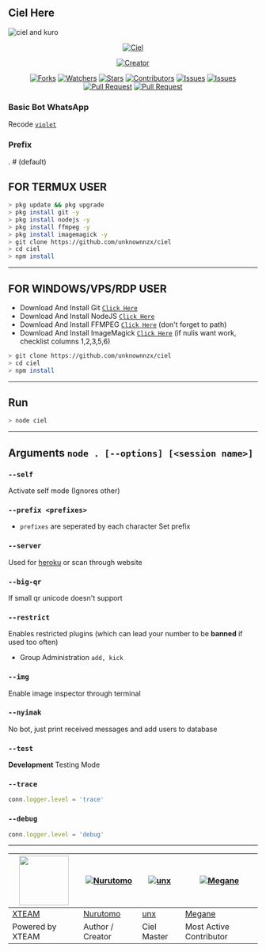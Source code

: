 ## Ciel Here

![ciel and kuro](https://user-images.githubusercontent.com/86021822/126816194-cd4763a8-af0f-439a-a704-5d2aeb894343.png)

<p align="center">
<a href="#"><img title="Ciel" src="https://img.shields.io/badge/Ciel-cyan?color=cyan&style=flat-square"></a>
</p>
<p align="center">
<a href="https://github.com/unknownnzx"><img title="Creator" src="https://img.shields.io/badge/Creator-unxknownnzx-gold.svg?style=for-the-badge&logo=github"></a>
</p>
<p align="center">
<a href="https://github.com/unknownnzx/ciel/network/members"><img title="Forks" src="https://img.shields.io/github/forks/unknownnzx/ciel?label=Forks&color=purple&style=flat-square"></a>
<a href="https://github.com/unknownnzx/ciel/watchers"><img title="Watchers" src="https://img.shields.io/github/watchers/unknownnzx/ciel?label=Watchers&color=black&style=flat-square"></a>
<a href="https://github.com/unknownnzx/ciel/stargazers"><img title="Stars" src="https://img.shields.io/github/stars/unknownnzx/ciel?label=Stars&color=orange&style=flat-square"></a>
<a href="https://github.com/unknownnzx/ciel/graphs/contributors"><img title="Contributors" src="https://img.shields.io/github/contributors/unknownnzx/ciel?label=Contributors&color=blue&style=flat-square"></a>
<a href="https://github.com/unknownnzx/ciel/issues"><img title="Issues" src="https://img.shields.io/github/issues/unknownnzx/ciel?label=Issues&color=succes&style=flat-square"></a>
<a href="https://github.com/unknownnzx/ciel/issues?q=is%3Aissue+is%3Aclosed"><img title="Issues" src="https://img.shields.io/github/issues-closed/unknownnzx/ciel?label=Issues&color=yellow&style=flat-square"></a>
<a href="https://github.com/unknownnzx/ciel/pulls"><img title="Pull Request" src="https://img.shields.io/github/issues-pr/unknownnzx/ciel?label=PullRequest&color=red&style=flat-square"></a>
<a href="https://github.com/unknownnzx/ciel/pulls?q=is%3Apr+is%3Aclosed"><img title="Pull Request" src="https://img.shields.io/github/issues-pr-closed/unknownnzx/ciel?label=PullRequest&color=green&style=flat-square"></a>



### Basic Bot WhatsApp

Recode [`violet`](https://Github.com/unx21/violet)

### Prefix
. # (default)

## FOR TERMUX USER

```bash
> pkg update && pkg upgrade
> pkg install git -y
> pkg install nodejs -y
> pkg install ffmpeg -y
> pkg install imagemagick -y
> git clone https://github.com/unknownnzx/ciel
> cd ciel
> npm install
```

---------

## FOR WINDOWS/VPS/RDP USER

* Download And Install Git [`Click Here`](https://git-scm.com/downloads)
* Download And Install NodeJS [`Click Here`](https://nodejs.org/en/download)
* Download And Install FFMPEG [`Click Here`](https://ffmpeg.org/download.html) (don't forget to path)
* Download And Install ImageMagick [`Click Here`](https://imagemagick.org/script/download.php) (if nulis want work,  checklist columns 1,2,3,5,6)

```bash
> git clone https://github.com/unknownnzx/ciel
> cd ciel
> npm install
```

---------

## Run

```bash
> node ciel
```

---------

## Arguments `node . [--options] [<session name>]`

### `--self`

Activate self mode (Ignores other)

### `--prefix <prefixes>`

* `prefixes` are seperated by each character
Set prefix

### `--server`

Used for [heroku](https://heroku.com/) or scan through website

### `--big-qr`

If small qr unicode doesn't support

### `--restrict`

Enables restricted plugins (which can lead your number to be **banned** if used too often)

* Group Administration `add, kick`

### `--img`

Enable image inspector through terminal

### `--nyimak`

No bot, just print received messages and add users to database

### `--test`

**Development** Testing Mode

### `--trace`

```js
conn.logger.level = 'trace'
```

### `--debug`

```js
conn.logger.level = 'debug'
```

---------

<a href="https://api.xteam.xyz"><img src="https://i.ibb.co/7j0vtwz/xlogo.png" width="100" height="100"></a> | [![Nurutomo](https://github.com/Nurutomo.png?size=100)](https://github.com/Nurutomo) | [![unx](https://github.com/unx21.png?size=100)](https://github.com/unx21) | [![Megane](https://github.com/MisakaMikoto10.png?size=100)](https://github.com/MisakaMikoto10) 
----|----|----|----
[XTEAM](https://api.xteam.xyz/) | [Nurutomo](https://github.com/Nurutomo) | [unx](https://github.com/unx21) | [Megane](https://github.com/MisakaMikoto10)
Powered by XTEAM | Author / Creator | Ciel Master | Most Active Contributor

